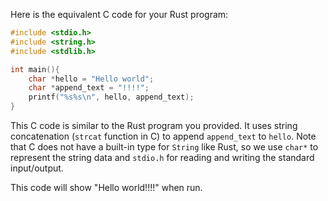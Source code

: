 Here is the equivalent C code for your Rust program:

```C
#include <stdio.h>
#include <string.h>
#include <stdlib.h>

int main(){
    char *hello = "Hello world";
    char *append_text = "!!!!";
    printf("%s%s\n", hello, append_text);
}
```

This C code is similar to the Rust program you provided. It uses string concatenation (`strcat` function in C) to append `append_text` to `hello`. Note that C does not have a built-in type for `String` like Rust, so we use `char*` to represent the string data and `stdio.h` for reading and writing the standard input/output.

This code will show "Hello world!!!!" when run.
